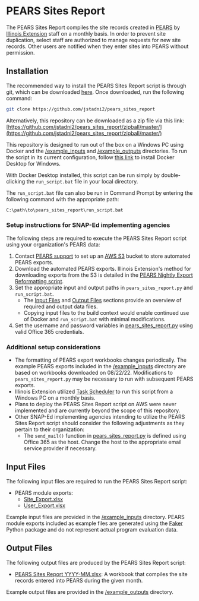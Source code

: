 # PEARS Sites Report

The PEARS Sites Report compiles the site records created in [PEARS](https://www.k-state.edu/oeie/pears/) by [Illinois Extension](https://extension.illinois.edu/) staff on a monthly basis.
In order to prevent site duplication, select staff are authorized to manage requests for new site records. Other users are notified when they enter sites into PEARS without permission.

## Installation

The recommended way to install the PEARS Sites Report script is through git, which can be downloaded [here](https://git-scm.com/downloads). Once downloaded, run the following command:

```bash
git clone https://github.com/jstadni2/pears_sites_report
```

Alternatively, this repository can be downloaded as a zip file via this link:
[https://github.com/jstadni2/pears_sites_report/zipball/master/](https://github.com/jstadni2/pears_sites_report/zipball/master/)

This repository is designed to run out of the box on a Windows PC using Docker and the [/example_inputs](https://github.com/jstadni2/pears_sites_report/tree/master/example_inputs) and [/example_outputs](https://github.com/jstadni2/pears_sites_report/tree/master/example_outputs) directories.
To run the script in its current configuration, follow [this link](https://docs.docker.com/desktop/windows/install/) to install Docker Desktop for Windows. 

With Docker Desktop installed, this script can be run simply by double-clicking the `run_script.bat` file in your local directory.

The `run_script.bat` file can also be run in Command Prompt by entering the following command with the appropriate path:

```bash
C:\path\to\pears_sites_report\run_script.bat
```

### Setup instructions for SNAP-Ed implementing agencies

The following steps are required to execute the PEARS Sites Report script using your organization's PEARS data:
1. Contact [PEARS support](mailto:support@pears.io) to set up an [AWS S3](https://aws.amazon.com/s3/) bucket to store automated PEARS exports.
2. Download the automated PEARS exports. Illinois Extension's method for downloading exports from the S3 is detailed in the [PEARS Nightly Export Reformatting script](https://github.com/jstadni2/pears_nightly_export_reformatting/blob/6f370389776fb8f88495fbe4e7918c203fd84997/pears_nightly_export_reformatting.py#L9-L45).
3. Set the appropriate input and output paths in `pears_sites_report.py` and `run_script.bat`.
	- The [Input Files](#input-files) and [Output Files](#output-files) sections provide an overview of required and output data files.
	- Copying input files to the build context would enable continued use of Docker and `run_script.bat` with minimal modifications.
4. Set the username and password variables in [pears_sites_report.py](https://github.com/jstadni2/pears_sites_report/blob/master/pears_sites_report.py#L93-L94) using valid Office 365 credentials.	

### Additional setup considerations

- The formatting of PEARS export workbooks changes periodically. The example PEARS exports included in the [/example_inputs](https://github.com/jstadni2/pears_sites_report/tree/master/example_inputs) directory are based on workbooks downloaded on 08/22/22.
Modifications to `pears_sites_report.py` may be necessary to run with subsequent PEARS exports.
- Illinois Extension utilized [Task Scheduler](https://docs.microsoft.com/en-us/windows/win32/taskschd/task-scheduler-start-page) to run this script from a Windows PC on a monthly basis.
- Plans to deploy the PEARS Sites Report script on AWS were never implemented and are currently beyond the scope of this repository.
- Other SNAP-Ed implementing agencies intending to utilize the PEARS Sites Report script should consider the following adjustments as they pertain to their organization:
	- The `send_mail()` function in [pears_sites_report.py](https://github.com/jstadni2/pears_sites_report/blob/master/pears_sites_report.py#L139) is defined using Office 365 as the host.
	Change the host to the appropriate email service provider if necessary.
	
## Input Files

The following input files are required to run the PEARS Sites Report script:
- PEARS module exports:
    - [Site_Export.xlsx](https://github.com/jstadni2/pears_sites_report/blob/master/example_inputs/Site_Export.xlsx)
    - [User_Export.xlsx](https://github.com/jstadni2/pears_sites_report/blob/master/example_inputs/User_Export.xlsx)

Example input files are provided in the [/example_inputs](https://github.com/jstadni2/pears_sites_report/tree/master/example_inputs) directory. 
PEARS module exports included as example files are generated using the [Faker](https://faker.readthedocs.io/en/master/) Python package and do not represent actual program evaluation data. 

## Output Files

The following output files are produced by the PEARS Sites Report script:
- [PEARS Sites Report YYYY-MM.xlsx](https://github.com/jstadni2/pears_sites_report/blob/master/example_outputs/PEARS%20Sites%20Report%202022-07.xlsx): A workbook that compiles the site records entered into PEARS during the given month.

Example output files are provided in the [/example_outputs](https://github.com/jstadni2/pears_sites_report/tree/master/example_outputs) directory.
